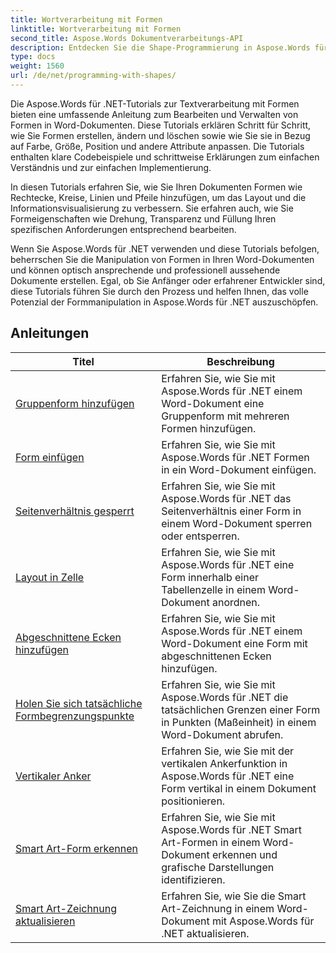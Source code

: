 ```yaml
---
title: Wortverarbeitung mit Formen
linktitle: Wortverarbeitung mit Formen
second_title: Aspose.Words Dokumentverarbeitungs-API
description: Entdecken Sie die Shape-Programmierung in Aspose.Words für .NET. Erfahren Sie mit Schritt-für-Schritt-Tutorials und Beispielcode in C#, wie Sie Shapes in Ihren Word-Dokumenten bearbeiten und anpassen.
type: docs
weight: 1560
url: /de/net/programming-with-shapes/
---
```

Die Aspose.Words für .NET-Tutorials zur Textverarbeitung mit Formen bieten eine umfassende Anleitung zum Bearbeiten und Verwalten von Formen in Word-Dokumenten. Diese Tutorials erklären Schritt für Schritt, wie Sie Formen erstellen, ändern und löschen sowie wie Sie sie in Bezug auf Farbe, Größe, Position und andere Attribute anpassen. Die Tutorials enthalten klare Codebeispiele und schrittweise Erklärungen zum einfachen Verständnis und zur einfachen Implementierung.

In diesen Tutorials erfahren Sie, wie Sie Ihren Dokumenten Formen wie Rechtecke, Kreise, Linien und Pfeile hinzufügen, um das Layout und die Informationsvisualisierung zu verbessern. Sie erfahren auch, wie Sie Formeigenschaften wie Drehung, Transparenz und Füllung Ihren spezifischen Anforderungen entsprechend bearbeiten.

Wenn Sie Aspose.Words für .NET verwenden und diese Tutorials befolgen, beherrschen Sie die Manipulation von Formen in Ihren Word-Dokumenten und können optisch ansprechende und professionell aussehende Dokumente erstellen. Egal, ob Sie Anfänger oder erfahrener Entwickler sind, diese Tutorials führen Sie durch den Prozess und helfen Ihnen, das volle Potenzial der Formmanipulation in Aspose.Words für .NET auszuschöpfen.

 ## Anleitungen
| Titel | Beschreibung |
| --- | --- |
| [Gruppenform hinzufügen](./add-group-shape/) | Erfahren Sie, wie Sie mit Aspose.Words für .NET einem Word-Dokument eine Gruppenform mit mehreren Formen hinzufügen. |
| [Form einfügen](./insert-shape/) | Erfahren Sie, wie Sie mit Aspose.Words für .NET Formen in ein Word-Dokument einfügen. |
| [Seitenverhältnis gesperrt](./aspect-ratio-locked/) | Erfahren Sie, wie Sie mit Aspose.Words für .NET das Seitenverhältnis einer Form in einem Word-Dokument sperren oder entsperren. |
| [Layout in Zelle](./layout-in-cell/) | Erfahren Sie, wie Sie mit Aspose.Words für .NET eine Form innerhalb einer Tabellenzelle in einem Word-Dokument anordnen. |
| [Abgeschnittene Ecken hinzufügen](./add-corners-snipped/) | Erfahren Sie, wie Sie mit Aspose.Words für .NET einem Word-Dokument eine Form mit abgeschnittenen Ecken hinzufügen. |
| [Holen Sie sich tatsächliche Formbegrenzungspunkte](./get-actual-shape-bounds-points/) | Erfahren Sie, wie Sie mit Aspose.Words für .NET die tatsächlichen Grenzen einer Form in Punkten (Maßeinheit) in einem Word-Dokument abrufen. |
| [Vertikaler Anker](./vertical-anchor/) | Erfahren Sie, wie Sie mit der vertikalen Ankerfunktion in Aspose.Words für .NET eine Form vertikal in einem Dokument positionieren.|
| [Smart Art-Form erkennen](./detect-smart-art-shape/) | Erfahren Sie, wie Sie mit Aspose.Words für .NET Smart Art-Formen in einem Word-Dokument erkennen und grafische Darstellungen identifizieren. |
| [Smart Art-Zeichnung aktualisieren](./update-smart-art-drawing/) | Erfahren Sie, wie Sie die Smart Art-Zeichnung in einem Word-Dokument mit Aspose.Words für .NET aktualisieren. |